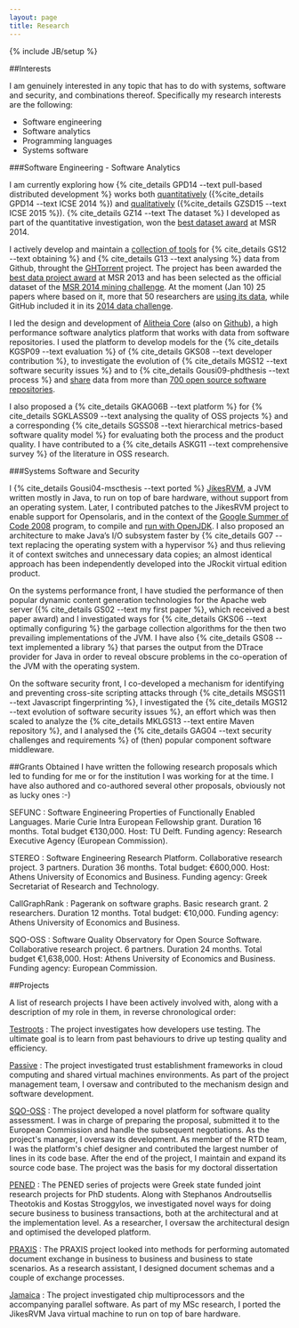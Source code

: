 ```yaml
---
layout: page 
title: Research
---
```

{% include JB/setup %}

##Interests

I am genuinely interested in any topic that has to do with systems, software and security, and combinations thereof. Specifically my research interests are
the following:

* Software engineering
* Software analytics
* Programming languages
* Systems software

###Software Engineering - Software Analytics

I am currently exploring how {% cite_details GPD14 --text pull-based distributed development %} works both [quantitatively](https://github.com/gousiosg/pullreqs) ({%cite_details GPD14 --text ICSE 2014 %}) and [qualitatively](https://github.com/gousiosg/pullreqs-survey) ({%cite_details GZSD15 --text ICSE 2015 %}).
{% cite_details GZ14 --text The dataset %} I developed as part of the
quantitative investigation, won the [best dataset award](http://2014.msrconf.org/history.php) at MSR 2014.

I actively develop and maintain a
[collection of tools](https://github.com/gousiosg/github-mirror) for
{% cite_details GS12 --text obtaining %}
and {% cite_details G13 --text analysing %} data from Github, throught the [GHTorrent](https://ghtorrent.org) project. The project has been awarded
the [best data project award](http://2014.msrconf.org/history.php) at MSR 2013
and has been selected as the official dataset of the [MSR 2014 mining
challenge](http://2014.msrconf.org/challenge.php). At the moment (Jan 10) 25
papers where based on it, more that 50 researchers are [using its data](http://ghtorrent.org/raw.html),
while GitHub included it in its [2014 data challenge](https://github.com/blog/1864-third-annual-github-data-challenge).

I led the design and development of [Alitheia Core](http://www.sqo-oss.org)
(also on [Github](https://github.com/istlab/Alitheia-Core)),
a high performance software analytics platform
that works with data from software repositories. I used the platform to develop models for the {% cite_details KGSP09 --text evaluation %} of
{% cite_details GKS08 --text developer contribution %}, to investigate the evolution of {% cite_details MGS12 --text software security issues %} and to
{% cite_details Gousi09-phdthesis --text process %}
and [share](http://demo.sqo-oss.org) data from more than
[700 open source software repositories](http://ikaria.dmst.aueb.gr/repositories/).

I also proposed a
{% cite_details GKAG06B --text platform %} for
{% cite_details SGKLASS09 --text analysing the quality of OSS projects %} and a
corresponding
{% cite_details SGSS08 --text hierarchical metrics-based software quality model %} for evaluating both the
process and the product quality. I have contributed to a
{% cite_details ASKG11 --text comprehensive survey %} of the literature in OSS research.

###Systems Software and Security

I {% cite_details Gousi04-mscthesis --text ported %} [JikesRVM](http://jikesrvm.org),
a JVM written mostly in Java, to run on top of bare hardware, without support
from an operating system. Later, I contributed patches to the JikesRVM project
to enable support for Opensolaris, and in the context of the [Google Summer of
Code 2008](http://code.google.com/soc/2008/jikesrvm/about.html) program, to
compile and [run with OpenJDK](http://docs.codehaus.org/display/RVM/Acknowledgments). I also proposed
an architecture to make Java’s I/O subsystem faster by
{% cite_details G07 --text replacing the operating system with a hypervisor %}
and thus relieving it of
context switches and unnecessary data copies; an almost identical approach has
been independently developed into the JRockit virtual edition product.

On the systems performance front, I have studied the performance of then popular
dynamic content generation technologies for the Apache web server
({% cite_details GS02 --text my first paper %}, which received a best paper award) and I
investigated ways for {% cite_details GKS06 --text optimally configuring %} the
garbage collection algorithms for the then two prevailing implementations of the
JVM. I have also {% cite_details GS08 --text implemented a library %}
that parses the output from the DTrace
provider for Java in order to reveal obscure problems in the co-operation of the
JVM with the operating system.

On the software security front, I co-developed a mechanism for identifying and
preventing cross-site scripting attacks through {% cite_details MSGS11 --text Javascript fingerprinting %},
I investigated the
{% cite_details MGS12 --text evolution of software security issues %}, an effort which
was then scaled to analyze the {% cite_details MKLGS13 --text entire Maven repository %}, and I analysed
the {% cite_details GAG04 --text security challenges and requirements %}
of (then) popular component software middleware.

##Grants Obtained
I have written the following research proposals which led to funding for
me or for the institution I was working for at the time. I have also authored
and co-authored several other proposals, obviously not as lucky ones :-)

SEFUNC
: Software Engineering Properties of Functionally Enabled
Languages. Marie Curie Intra European Fellowship grant. Duration 16 months.
Total budget &euro;130,000. Host: TU Delft. Funding agency: Research
Executive Agency (European Commission).

STEREO
: Software Engineering Research Platform.
Collaborative research project. 3 partners. Duration 36 months. Total
budget: &euro;600,000. Host: Athens University of Economics and Business. Funding agency: Greek Secretariat of Research and Technology.

CallGraphRank
: Pagerank on software graphs.  Basic research grant. 2
researchers. Duration 12 months. Total budget: &euro;10,000. Funding agency:
Athens University of Economics and Business.

SQO-OSS
: Software Quality Observatory for Open Source Software. Collaborative research project. 6 partners. Duration 24 months.
Total budget &euro;1,638,000. Host: Athens University of Economics and Business. Funding agency: European Commission.


##Projects

A list of research projects I have been actively involved with, along with a description of my role in them, in reverse chronological order:

[Testroots](http://testroots.org)
: The project investigates how developers use testing. The ultimate goal is to
learn from past behaviours to drive up testing quality and efficiency.

[Passive](http://ict-passive.eu/)
: The project investigated trust establishment frameworks in cloud computing and shared virtual machines environments. As part of the project management team, I oversaw and contributed to the mechanism design and software development.

[SQO-OSS](http://www.sqo-oss.org)
: The project developed a novel platform for software quality assessment. I was in charge of preparing the proposal, submitted it to the European Commission and handle the subsequent negotiations. As the project's manager, I oversaw its development. As member of the RTD team, I was the platform's chief designer and contributed the largest number of lines in its code base. After the end of the project, I maintain and expand its source code base. The project was the basis for my doctoral dissertation

[PENED](http://istlab.dmst.aueb.gr/content/projects/p_pened_b2b.html)
: The PENED series of projects were Greek state funded joint research projects for PhD students. Along with Stephanos Androutsellis Theotokis and Kostas Stroggylos, we investigated novel ways for doing secure business to business transactions, both at the architectural and at the implementation level. As a researcher, I oversaw the architectural design and optimised the developed platform.

[PRAXIS](http://istlab.dmst.aueb.gr/content/projects/p_praxis.html)
: The PRAXIS project looked into methods for performing automated document exchange in business to business and business to state scenarios. As a research assistant, I designed document schemas and a couple of exchange processes.

[Jamaica](http://apt.cs.man.ac.uk/projects/jamaica/)
: The project investigated chip multiprocessors and the accompanying parallel software. As part of my MSc research, I ported the JikesRVM Java virtual machine to run on top of bare hardware.

